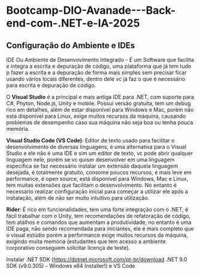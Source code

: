 # Bootcamp-DIO-Avanade---Back-end-com-.NET-e-IA-2025
## Configuração do Ambiente e IDEs
IDE Ou Ambiente de Desenvovimento Integrado - É um Software que facilita e integra a escrita e depuração de código, uma plataforma que já tem tudo p fazer a escrita e a depuração de forma mais simples sem precisar ficar usando vários locais diferentes, dentro dele vc já faz o que é necessário para escrita e depuração de código.

O **Visual Studio** é a principal e mais antiga IDE para .NET, com suporte para C#, Phyton, Node.js, Unity e mobile. Possui versão gratuita, tem um debug rico em detalhes, além de estar disponível para Windows e Mac, porém não esta disponível para Linux, exige muitos recursos da máquina, causando problemas de desempenho caso sua máquina não seja boa ou tenha pouca memória.

**Visual Studio Code (VS Code)**: Editor de texto usado para facilitar o desenvolvimento de diversas linguagens, é uma alternativa para o Visual Studio e ele não é uma IDE e sim um editor de texto, vc pode abrir qualquer linguagem nele, porém se vc quiser desenvolver em uma linguagem específica se faz necessário instalar um extensão daquela linguagem desejada, é totalmente gratuito, consome poucos recursos, é mais leve em performance, é open source, está disponível para Windows, Mac e Linux, tem muitas extensões que facilitam o desenvolvimento. No entanto é necessário realizar configuração inicial para começar a utilizar ele após a instalação, além de não ser muito intuitivo para utilização.

**Rider**: É rico em funcionalidades, tem uma forte integração com o .NET, é fácil trabalhar com o Unity, tem recomendações de refatoração de código, tem atalhos e comandos que aumentam a produtividade, no entanto é uma IDE paga, não sendo recomendada para iniciantes, ele é mais completo que o visual estúdio porém a performance exige muitos recursos da máquina, exigindo muita memória (estudantes que tem acesso a ambiente corporativo conseguem solicitar licença de teste).

Instalar .NET SDK (https://dotnet.microsoft.com/pt-br/download .NET 9.0 SDK (v9.0.305) - Windows x64 Installer!) e VS Code 
